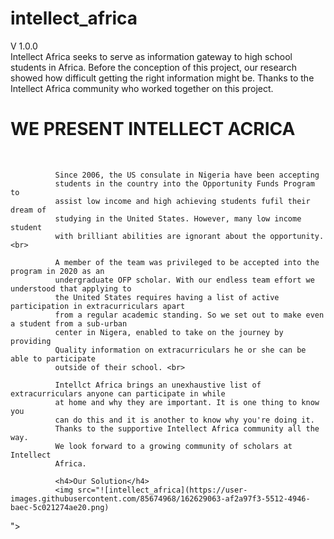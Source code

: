 # intellect_africa
V 1.0.0 <br>
              Intellect Africa seeks to serve as information gateway to high
              school students in Africa. Before the conception of this project,
              our research showed how difficult getting the right information might be.
              Thanks to the Intellect Africa community who worked together on this project.
              <br/>
                <h1><strong>WE PRESENT INTELLECT ACRICA</strong></h1>
              <br/>                
              
              Since 2006, the US consulate in Nigeria have been accepting
              students in the country into the Opportunity Funds Program to
              assist low income and high achieving students fufil their dream of
              studying in the United States. However, many low income student
              with brilliant abilities are ignorant about the opportunity. <br>
              
              A member of the team was privileged to be accepted into the program in 2020 as an
              undergraduate OFP scholar. With our endless team effort we understood that applying to 
              the United States requires having a list of active participation in extracurriculars apart
              from a regular academic standing. So we set out to make even a student from a sub-urban
              center in Nigera, enabled to take on the journey by providing  
              Quality information on extracurriculars he or she can be able to participate
              outside of their school. <br>
                
              Intellct Africa brings an unexhaustive list of extracurriculars anyone can participate in while
              at home and why they are important. It is one thing to know you
              can do this and it is another to know why you're doing it. 
              Thanks to the supportive Intellect Africa community all the way. 
              We look forward to a growing community of scholars at Intellect
              Africa.
              
              <h4>Our Solution</h4>
              <img src="![intellect_africa](https://user-images.githubusercontent.com/85674968/162629063-af2a97f3-5512-4946-baec-5c021274ae20.png)
">
